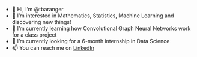 - 👋 Hi, I’m @tbaranger
- 👀 I’m interested in Mathematics, Statistics, Machine Learning and discovering new things!
- 🌱 I’m currently learning how Convolutional Graph Neural Networks work for a class project
- 💞️ I’m currently looking for a 6-month internship in Data Science
- 📫 You can reach me on [LinkedIn](https://www.linkedin.com/in/theophile-baranger/)

<!---
tbaranger/tbaranger is a ✨ special ✨ repository because its `README.md` (this file) appears on your GitHub profile.
You can click the Preview link to take a look at your changes.
--->
